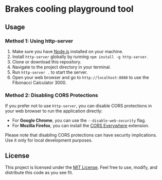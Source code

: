 # Brakes cooling playground tool

## Usage

### Method 1: Using http-server

1. Make sure you have [Node.js](https://nodejs.org/) installed on your machine.
2. Install `http-server` globally by running `npm install -g http-server`.
3. Clone or download this repository.
4. Navigate to the project directory in your terminal.
5. Run `http-server .` to start the server.
6. Open your web browser and go to `http://localhost:8080` to use the Fibonacci Calculator 3000.

### Method 2: Disabling CORS Protections

If you prefer not to use `http-server`, you can disable CORS protections in your web browser to run the application directly:

- For **Google Chrome**, you can use the `--disable-web-security` flag.
- For **Mozilla Firefox**, you can install the [CORS Everywhere](https://addons.mozilla.org/en-US/firefox/addon/cors-everywhere/) extension.

Please note that disabling CORS protections can have security implications. Use it only for local development purposes.

## License

This project is licensed under the [MIT License](LICENSE). Feel free to use, modify, and distribute this code as you see fit.
